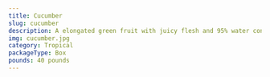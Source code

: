 ```yaml
---
title: Cucumber
slug: cucumber
description: A elongated green fruit with juicy flesh and 95% water content, making it hydrating and refreshing. Perfect for salads, juices, pickling, or as a crunchy snack. Packed with vitamin K, potassium, and antioxidants. Its mild flavor and cool texture make it a global culinary staple.
img: cucumber.jpg
category: Tropical
packageType: Box
pounds: 40 pounds
---
```


